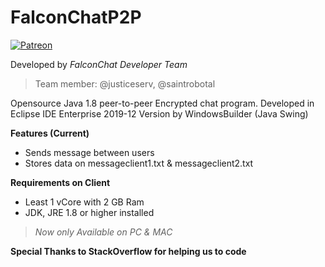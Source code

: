 # FalconChatP2P
[![Patreon](https://img.shields.io/badge/patreon-donate-orange.svg)](https://www.patreon.com/user?u=32640416)

Developed by *FalconChat Developer Team*
> Team member: @justiceserv, @saintrobotal 

Opensource Java 1.8 peer-to-peer Encrypted chat program. 
Developed in Eclipse IDE Enterprise 2019-12 Version by WindowsBuilder (Java Swing)

**Features (Current)**
- Sends message between users 
- Stores data on messageclient1.txt & messageclient2.txt

**Requirements on Client**
- Least 1 vCore with 2 GB Ram 
- JDK, JRE 1.8 or higher installed 

> *Now only Available on PC & MAC*

**Special Thanks to StackOverflow for helping us to code**
